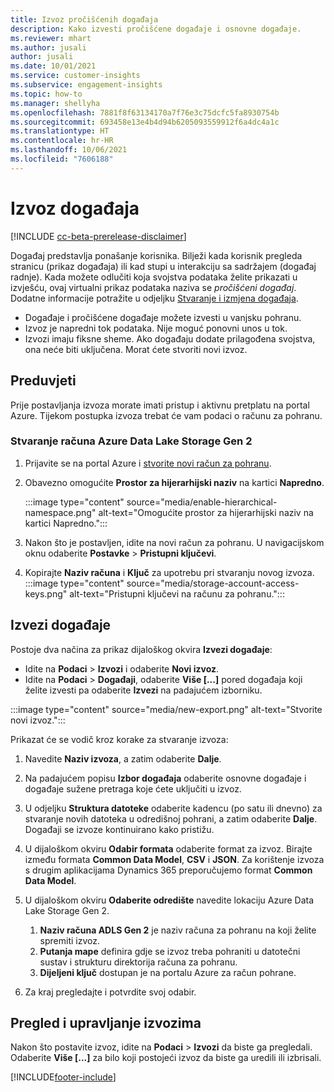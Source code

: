 ```yaml
---
title: Izvoz pročišćenih događaja
description: Kako izvesti pročišćene događaje i osnovne događaje.
ms.reviewer: mhart
ms.author: jusali
author: jusali
ms.date: 10/01/2021
ms.service: customer-insights
ms.subservice: engagement-insights
ms.topic: how-to
ms.manager: shellyha
ms.openlocfilehash: 7881f8f63134170a7f76e3c75dcfc5fa8930754b
ms.sourcegitcommit: 693458e13e4b4d94b6205093559912f6a4dc4a1c
ms.translationtype: HT
ms.contentlocale: hr-HR
ms.lasthandoff: 10/06/2021
ms.locfileid: "7606188"
---
```

# <a name="export-events"></a>Izvoz događaja

[!INCLUDE [cc-beta-prerelease-disclaimer](includes/cc-beta-prerelease-disclaimer.md)]

Događaj predstavlja ponašanje korisnika. Bilježi kada korisnik pregleda stranicu (prikaz događaja) ili kad stupi u interakciju sa sadržajem (događaj radnje). Kada možete odlučiti koja svojstva podataka želite prikazati u izvješću, ovaj virtualni prikaz podataka naziva se *pročišćeni događaj*. Dodatne informacije potražite u odjeljku [Stvaranje i izmjena događaja](refined-events.md).

- Događaje i pročišćene događaje možete izvesti u vanjsku pohranu. 
- Izvoz je napredni tok podataka. Nije moguć ponovni unos u tok. 
- Izvozi imaju fiksne sheme. Ako događaju dodate prilagođena svojstva, ona neće biti uključena. Morat ćete stvoriti novi izvoz.

## <a name="prerequisites"></a>Preduvjeti

Prije postavljanja izvoza morate imati pristup i aktivnu pretplatu na portal Azure. Tijekom postupka izvoza trebat će vam podaci o računu za pohranu. 

### <a name="create-an-azure-data-lake-storage-gen-2-accounts"></a>Stvaranje računa Azure Data Lake Storage Gen 2

1. Prijavite se na portal Azure i [stvorite novi račun za pohranu](/azure/storage/common/storage-account-create). 

1. Obavezno omogućite **Prostor za hijerarhijski naziv** na kartici **Napredno**. 

   :::image type="content" source="media/enable-hierarchical-namespace.png" alt-text="Omogućite prostor za hijerarhijski naziv na kartici Napredno.":::

1. Nakon što je postavljen, idite na novi račun za pohranu. U navigacijskom oknu odaberite **Postavke** > **Pristupni ključevi**. 

1. Kopirajte **Naziv računa** i **Ključ** za upotrebu pri stvaranju novog izvoza.
   :::image type="content" source="media/storage-account-access-keys.png" alt-text="Pristupni ključevi na računu za pohranu.":::

## <a name="export-events"></a>Izvezi događaje

Postoje dva načina za prikaz dijaloškog okvira **Izvezi događaje**: 
- Idite na **Podaci** > **Izvozi** i odaberite **Novi izvoz**.
- Idite na **Podaci** > **Događaji**, odaberite **Više [...]** pored događaja koji želite izvesti pa odaberite **Izvezi** na padajućem izborniku. 

:::image type="content" source="media/new-export.png" alt-text="Stvorite novi izvoz.":::

Prikazat će se vodič kroz korake za stvaranje izvoza:

1. Navedite **Naziv izvoza**, a zatim odaberite **Dalje**.

1. Na padajućem popisu **Izbor događaja** odaberite osnovne događaje i događaje sužene pretraga koje ćete uključiti u izvoz. 

1. U odjeljku **Struktura datoteke** odaberite kadencu (po satu ili dnevno) za stvaranje novih datoteka u odredišnoj pohrani, a zatim odaberite **Dalje**. Događaji se izvoze kontinuirano kako pristižu.

1. U dijaloškom okviru **Odabir formata** odaberite format za izvoz. Birajte između formata **Common Data Model**, **CSV** i **JSON**. Za korištenje izvoza s drugim aplikacijama Dynamics 365 preporučujemo format **Common Data Model**.

1. U dijaloškom okviru **Odaberite odredište** navedite lokaciju Azure Data Lake Storage Gen 2.
    1. **Naziv računa ADLS Gen 2** je naziv računa za pohranu na koji želite spremiti izvoz. 
    1. **Putanja mape** definira gdje se izvoz treba pohraniti u datotečni sustav i strukturu direktorija računa za pohranu.
    1. **Dijeljeni ključ** dostupan je na portalu Azure za račun pohrane.

1. Za kraj pregledajte i potvrdite svoj odabir.

## <a name="view-and-manage-exports"></a>Pregled i upravljanje izvozima

Nakon što postavite izvoz, idite na **Podaci** > **Izvozi** da biste ga pregledali. Odaberite **Više [...]** za bilo koji postojeći izvoz da biste ga uredili ili izbrisali.


[!INCLUDE[footer-include](../includes/footer-banner.md)]
